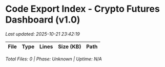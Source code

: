 # Code Export Index - Crypto Futures Dashboard (v1.0)

_Last updated: 2025-10-21 23:42:19_

| File | Type | Lines | Size (KB) | Path |
|------|------|-------:|---------:|------|

_Total Files: 0 | Phase: Unknown | Uptime: N/A_